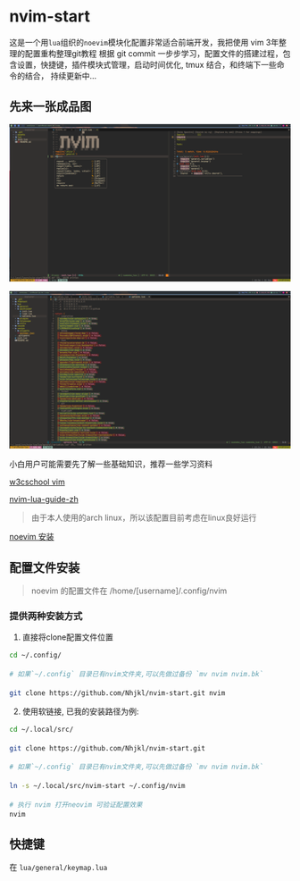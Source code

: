 # nvim-start

这是一个用`lua`组织的`noevim`模块化配置非常适合前端开发，我把使用 vim 3年整理的配置重构整理git教程
根据 git commit 一步步学习，配置文件的搭建过程，包含设置，快捷键，插件模块式管理，启动时间优化, tmux
结合，和终端下一些命令的结合， 持续更新中...

## 先来一张成品图
![](./assets/sample.png)

![](./assets/pluginmanager.png)

小白用户可能需要先了解一些基础知识，推荐一些学习资料

[w3cschool vim](https://www.w3cschool.cn/vim/)

[nvim-lua-guide-zh](https://github.com/glepnir/nvim-lua-guide-zh)

> 由于本人使用的arch linux，所以该配置目前考虑在linux良好运行

[noevim 安装](./docs/neovim_install.md)

## 配置文件安装
> noevim 的配置文件在 /home/[username]/.config/nvim
### 提供两种安装方式
1. 直接将clone配置文件位置

```bash
cd ~/.config/

# 如果`~/.config` 目录已有nvim文件夹,可以先做过备份 `mv nvim nvim.bk`

git clone https://github.com/Nhjkl/nvim-start.git nvim
```
2. 使用软链接, 已我的安装路径为例:
```bash
cd ~/.local/src/

git clone https://github.com/Nhjkl/nvim-start.git

# 如果`~/.config` 目录已有nvim文件夹,可以先做过备份 `mv nvim nvim.bk`

ln -s ~/.local/src/nvim-start ~/.config/nvim

# 执行 nvim 打开neovim 可验证配置效果
nvim
```

## 快捷键
在 `lua/general/keymap.lua`
